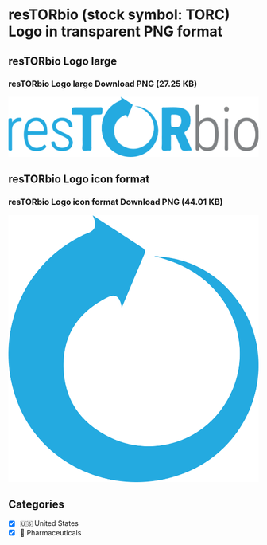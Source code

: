 # resTORbio (stock symbol: TORC) Logo in transparent PNG format

## resTORbio Logo large

### resTORbio Logo large Download PNG (27.25 KB)

![resTORbio Logo large Download PNG (27.25 KB)](/img/orig/TORC_BIG-04e58fc5.png)

## resTORbio Logo icon format

### resTORbio Logo icon format Download PNG (44.01 KB)

![resTORbio Logo icon format Download PNG (44.01 KB)](/img/orig/TORC-0adf08a4.png)



## Categories
- [x] 🇺🇸 United States
- [x] 💊 Pharmaceuticals
